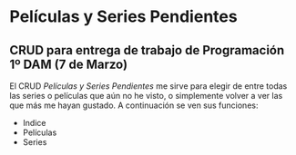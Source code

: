 # Películas y Series Pendientes
## CRUD para entrega de trabajo de Programación 1º DAM (7 de Marzo)

El CRUD *Películas y Series Pendientes* me sirve para elegir de entre todas las series o películas que aún no he visto, o simplemente volver a ver las que más me hayan gustado. A continuación se ven sus funciones:

- Indice
- Películas
- Series
